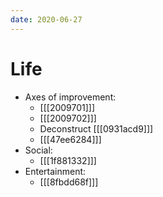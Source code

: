 ```yaml
---
date: 2020-06-27
---
```


# Life

* Axes of improvement:
  * [[[2009701]]]
  * [[[2009702]]]
  * Deconstruct [[[0931acd9]]]
  * [[[47ee6284]]]
* Social:
  * [[[1f881332]]]
* Entertainment:
  * [[[8fbdd68f]]]
